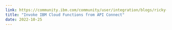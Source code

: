 ```yaml
---
link: https://community.ibm.com/community/user/integration/blogs/ricky-moorhouse1/2022/10/04/invoke-ibm-cloud-functions-from-api-connect?CommunityKey=2106cca0-a9f9-45c6-9b28-01a28f4ce947
title: "Invoke IBM Cloud Functions from API Connect"
date: 2022-10-25
---
```


